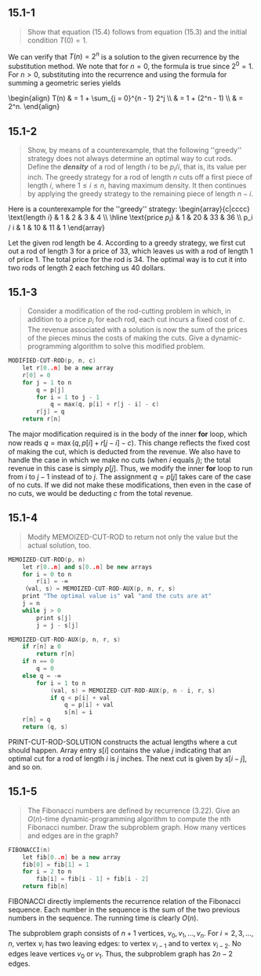 ## 15.1-1

> Show that equation $\text{(15.4)}$ follows from equation $\text{(15.3)}$ and the initial condition $T(0) = 1$.

We can verify that $T(n) = 2^n$ is a solution to the given recurrence by the substitution method. We note that for $n = 0$, the formula is true since $2^0 = 1$. For $n > 0$, substituting into the recurrence and using the formula for summing a geometric series yields

\begin{align}
T(n) & = 1 + \sum_{j = 0}^{n - 1} 2^j \\\\
     & = 1 + (2^n - 1) \\\\
     & = 2^n.
\end{align}

## 15.1-2

> Show, by means of a counterexample, that the following ''greedy'' strategy does not always determine an optimal way to cut rods. Define the __*density*__ of a rod of length $i$ to be $p_i / i$, that is, its value per inch. The greedy strategy for a rod of length $n$ cuts off a first piece of length $i$, where $1 \le i \le n$, having maximum density. It then continues by applying the greedy strategy to the remaining piece of length $n - i$.

Here is a counterexample for the ''greedy'' strategy:
\begin{array}{c|cccc}
\text{length $i$}  &  1 &  2 &  3 &  4 \\\\
\hline
\text{price $p_i$} &  1 & 20 & 33 & 36 \\\\
p_i / i            &  1 & 10 & 11 &  1 
\end{array}

Let the given rod length be $4$. According to a greedy strategy, we first cut out a rod of length $3$ for a price of $33$, which leaves us with a rod of length $1$ of price $1$. The total price for the rod is $34$. The optimal way is to cut it into two rods of length $2$ each fetching us $40$ dollars.

## 15.1-3

> Consider a modification of the rod-cutting problem in which, in addition to a price $p_i$ for each rod, each cut incurs a fixed cost of $c$. The revenue associated with a solution is now the sum of the prices of the pieces minus the costs of making the cuts. Give a dynamic-programming algorithm to solve this modified problem.

```cpp
MODIFIED-CUT-ROD(p, n, c)
    let r[0..n] be a new array
    r[0] = 0
    for j = 1 to n
        q = p[j]
        for i = 1 to j - 1
            q = max(q, p[i] + r[j - i] - c)
        r[j] = q
    return r[n]
```

The major modification required is in the body of the inner **for** loop, which now reads $q = \max(q, p[i] + r[j - i] - c)$. This change reﬂects the fixed cost of making the cut, which is deducted from the revenue. We also have to handle the case in which we make no cuts (when $i$ equals $j$); the total revenue in this case is simply $p[j]$. Thus, we modify the inner **for** loop to run from $i$ to $j - 1$ instead of to $j$. The assignment $q = p[j]$ takes care of the case of no cuts. If we did not make these modifications, then even in the case of no cuts, we would be deducting $c$ from the total revenue.

## 15.1-4

> Modify $\text{MEMOIZED-CUT-ROD}$ to return not only the value but the actual solution, too.

```cpp
MEMOIZED-CUT-ROD(p, n)
    let r[0..n] and s[0..n] be new arrays
    for i = 0 to n
        r[i] = -∞
    （val, s) = MEMOIZED-CUT-ROD-AUX(p, n, r, s)
    print "The optimal value is" val "and the cuts are at"
    j = n
    while j > 0
        print s[j]
        j = j - s[j]
```

```cpp
MEMOIZED-CUT-ROD-AUX(p, n, r, s)
    if r[n] ≥ 0
        return r[n]
    if n == 0
        q = 0
    else q = -∞
        for i = 1 to n
            (val, s) = MEMOIZED-CUT-ROD-AUX(p, n - i, r, s)
            if q < p[i] + val
                q = p[i] + val
                s[n] = i
    r[n] = q
    return (q, s)
```

$\text{PRINT-CUT-ROD-SOLUTION}$ constructs the actual lengths where a cut should happen. Array entry $s[i]$ contains the value $j$ indicating that an optimal cut for a rod of length $i$ is $j$ inches. The next cut is given by $s[i - j]$, and so on.

## 15.1-5

> The Fibonacci numbers are defined by recurrence $\text{(3.22)}$. Give an $O(n)$-time dynamic-programming algorithm to compute the nth Fibonacci number. Draw the subproblem graph. How many vertices and edges are in the graph?

```cpp
FIBONACCI(n)
    let fib[0..n] be a new array
    fib[0] = fib[1] = 1
    for i = 2 to n
        fib[i] = fib[i - 1] + fib[i - 2]
    return fib[n]
```

$\text{FIBONACCI}$ directly implements the recurrence relation of the Fibonacci sequence. Each number in the sequence is the sum of the two previous numbers in the sequence. The running time is clearly $O(n)$.

The subproblem graph consists of $n + 1$ vertices, $v_0, v_1, \ldots, v_n$. For $i = 2, 3, \ldots, n$, vertex $v_i$ has two leaving edges: to vertex $v_{i - 1}$ and to vertex $v_{i - 2}$. No edges leave vertices $v_0$ or $v_1$. Thus, the subproblem graph has $2n - 2$ edges.
